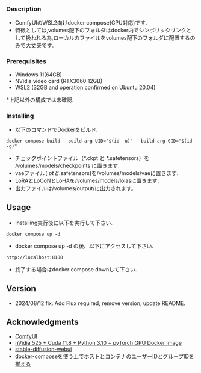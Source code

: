 ### Description
* ComfyUIのWSL2向けdocker compose(GPU対応)です.
* 特徴としては,volumes配下のフォルダはdocker内でシンボリックリンクとして扱われる為,ローカルのファイルをvolumes配下のフォルダに配置するのみで大丈夫です.

### Prerequisites

* Windows 11(64GB)
* NVidia video card (RTX3060 12GB)
* WSL2 (32GB and operation confirmed on Ubuntu 20.04)

*上記以外の構成では未確認.

### Installing

* 以下のコマンドでDockerをビルド.
```
docker compose build --build-arg UID="$(id -u)" --build-arg GID="$(id -g)" 
```

* チェックポイントファイル（*.ckpt と *.safetensors）を /volumes/models/checkpoints に置きます.
* vaeファイル(*.ptと*.safetensors)を/volumes/models/vaeに置きます.
* LoRAとLoCoNとLoHAを/volumes/models/lolasに置きます.
* 出力ファイルは/volumes/output/に出力されます。

## Usage

* Installing実行後に以下を実行して下さい.
```
docker compose up -d
```
* docker compose up -d の後、以下にアクセスして下さい.
```
http://localhost:8188
```
* 終了する場合はdocker compose downして下さい.

## Version

* 2024/08/12 fix: Add Flux required, remove version, update README.

## Acknowledgments

* [ComfyUI](https://github.com/comfyanonymous/ComfyUI) 
* [nVidia 525 + Cuda 11.8 + Python 3.10 + pyTorch GPU Docker image](https://dev.to/ordigital/nvidia-525-cuda-118-python-310-pytorch-gpu-docker-image-1l4a)
* [stable-diffusion-webui](https://github.com/AUTOMATIC1111/stable-diffusion-webui) 
* [docker-composeを使う上でホストとコンテナのユーザーIDとグループIDを揃える](https://qiita.com/ma-me/items/c80f7f8bf9a61cbd21f7)

